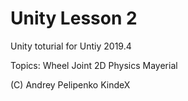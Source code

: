 # Unity Lesson 2
Unity toturial for Untiy 2019.4

Topics:
Wheel Joint 2D
Physics Mayerial

(C) Andrey Pelipenko KindeX
